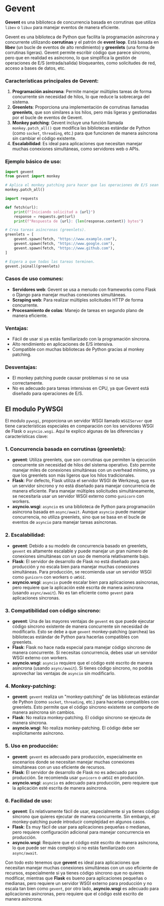 # Gevent

**Gevent** es una biblioteca de concurrencia basada en corrutinas que utiliza `libev` o `libuv` para manejar eventos de manera eficiente. 

Gevent es una biblioteca de Python que facilita la programación asíncrona y concurrente utilizando **corrutinas** y el patrón de **event loop**. Está basada en **libev** (un bucle de eventos de alto rendimiento) y **greenlets** (una forma de corrutinas ligeras). Gevent permite escribir código que parece síncrono, pero que en realidad es asíncrono, lo que simplifica la gestión de operaciones de E/S (entrada/salida) bloqueantes, como solicitudes de red, acceso a bases de datos, etc.

### Características principales de Gevent:

1. **Programación asíncrona**: Permite manejar múltiples tareas de forma concurrente sin necesidad de hilos, lo que reduce la sobrecarga del sistema.
2. **Greenlets**: Proporciona una implementación de corrutinas llamadas **greenlets**, que son similares a los hilos, pero más ligeras y gestionadas por el bucle de eventos de Gevent.
3. **Monkey patching**: Gevent incluye una función llamada `monkey.patch_all()` que modifica las bibliotecas estándar de Python (como `socket`, `threading`, etc.) para que funcionen de manera asíncrona sin cambiar el código existente.
4. **Escalabilidad**: Es ideal para aplicaciones que necesitan manejar muchas conexiones simultáneas, como servidores web o APIs.

### Ejemplo básico de uso:
```python
import gevent
from gevent import monkey

# Aplica el monkey patching para hacer que las operaciones de E/S sean asíncronas.
monkey.patch_all()

import requests

def fetch(url):
    print(f"Iniciando solicitud a {url}")
    response = requests.get(url)
    print(f"Respuesta de {url}: {len(response.content)} bytes")

# Crea tareas asíncronas (greenlets).
greenlets = [
    gevent.spawn(fetch, "https://www.example.com"),
    gevent.spawn(fetch, "https://www.google.com"),
    gevent.spawn(fetch, "https://www.github.com"),
]

# Espera a que todas las tareas terminen.
gevent.joinall(greenlets)
```

### Casos de uso comunes:
- **Servidores web**: Gevent se usa a menudo con frameworks como Flask o Django para manejar muchas conexiones simultáneas.
- **Scraping web**: Para realizar múltiples solicitudes HTTP de forma concurrente.
- **Procesamiento de colas**: Manejo de tareas en segundo plano de manera eficiente.

### Ventajas:
- Fácil de usar si ya estás familiarizado con la programación síncrona.
- Alto rendimiento en aplicaciones de E/S intensiva.
- Compatible con muchas bibliotecas de Python gracias al monkey patching.

### Desventajas:
- El monkey patching puede causar problemas si no se usa correctamente.
- No es adecuado para tareas intensivas en CPU, ya que Gevent está diseñado para operaciones de E/S.


## El modulo PyWSGI

El modulo `pywsgi`, proporciona un servidor WSGI llamado `WSGIServer` que tiene características especiales en comparación con los servidores WSGI de Flask o `asyncio.wsgi`. Aquí te explico algunas de las diferencias y características clave:

### 1. **Concurrencia basada en corrutinas (greenlets):**

   - **gevent**: Utiliza greenlets, que son corrutinas que permiten la ejecución concurrente sin necesidad de hilos del sistema operativo. Esto permite manejar miles de conexiones simultáneas con un overhead mínimo, ya que los greenlets son más ligeros que los hilos tradicionales.
   - **Flask**: Por defecto, Flask utiliza el servidor WSGI de Werkzeug, que es un servidor síncrono y no está diseñado para manejar concurrencia de manera eficiente. Para manejar múltiples solicitudes simultáneamente, se necesitaría usar un servidor WSGI externo como `gunicorn` con workers.
   - **asyncio.wsgi**: `asyncio` es una biblioteca de Python para programación asíncrona basada en `async/await`. Aunque `asyncio` puede manejar concurrencia, no utiliza greenlets, sino que se basa en el bucle de eventos de `asyncio` para manejar tareas asíncronas.

### 2. **Escalabilidad:**

   - **gevent**: Debido a su modelo de concurrencia basado en greenlets, `gevent` es altamente escalable y puede manejar un gran número de conexiones simultáneas con un uso de memoria relativamente bajo.
   - **Flask**: El servidor de desarrollo de Flask no está diseñado para producción y no escala bien para manejar muchas conexiones simultáneas. Para producción, se recomienda usar un servidor WSGI como `gunicorn` con workers o `uWSGI`.
   - **asyncio.wsgi**: `asyncio` puede escalar bien para aplicaciones asíncronas, pero requiere que la aplicación esté escrita de manera asíncrona (usando `async/await`). No es tan eficiente como `gevent` para aplicaciones síncronas.

### 3. **Compatibilidad con código síncrono:**

   - **gevent**: Una de las mayores ventajas de `gevent` es que puede ejecutar código síncrono existente de manera concurrente sin necesidad de modificarlo. Esto se debe a que `gevent` monkey-patching (parchea) las bibliotecas estándar de Python para hacerlas compatibles con greenlets.
   - **Flask**: Flask no hace nada especial para manejar código síncrono de manera concurrente. Si necesitas concurrencia, debes usar un servidor WSGI externo con workers.
   - **asyncio.wsgi**: `asyncio` requiere que el código esté escrito de manera asíncrona (usando `async/await`). Si tienes código síncrono, no podrás aprovechar las ventajas de `asyncio` sin modificarlo.

### 4. **Monkey-patching:**

   - **gevent**: `gevent` realiza un "monkey-patching" de las bibliotecas estándar de Python (como `socket`, `threading`, etc.) para hacerlas compatibles con greenlets. Esto permite que el código síncrono existente se comporte de manera asíncrona sin cambios.
   - **Flask**: No realiza monkey-patching. El código síncrono se ejecuta de manera síncrona.
   - **asyncio.wsgi**: No realiza monkey-patching. El código debe ser explícitamente asíncrono.

### 5. **Uso en producción:**

   - **gevent**: `gevent` es adecuado para producción, especialmente en escenarios donde se necesitan manejar muchas conexiones simultáneas con un uso eficiente de recursos.
   - **Flask**: El servidor de desarrollo de Flask no es adecuado para producción. Se recomienda usar `gunicorn` o `uWSGI` en producción.
   - **asyncio.wsgi**: `asyncio` es adecuado para producción, pero requiere que la aplicación esté escrita de manera asíncrona.

### 6. **Facilidad de uso:**

   - **gevent**: Es relativamente fácil de usar, especialmente si ya tienes código síncrono que quieres ejecutar de manera concurrente. Sin embargo, el monkey-patching puede introducir complejidad en algunos casos.
   - **Flask**: Es muy fácil de usar para aplicaciones pequeñas o medianas, pero requiere configuración adicional para manejar concurrencia en producción.
   - **asyncio.wsgi**: Requiere que el código esté escrito de manera asíncrona, lo que puede ser más complejo si no estás familiarizado con `async/await`.


Con todo esto tenemos que **gevent** es ideal para aplicaciones que necesitan manejar muchas conexiones simultáneas con un uso eficiente de recursos, especialmente si ya tienes código síncrono que no quieres modificar, mientras que **Flask** es bueno para aplicaciones pequeñas o medianas, pero requiere un servidor WSGI externo para producción y no escala tan bien como `gevent`, por otro lado, **asyncio.wsgi** es adecuado para aplicaciones asíncronas, pero requiere que el código esté escrito de manera asíncrona.
